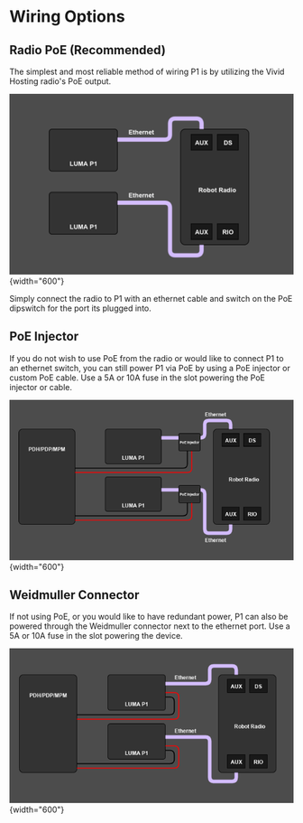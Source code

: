 # Wiring Options

## Radio PoE (Recommended)
The simplest and most reliable method of wiring P1 is by utilizing the Vivid Hosting radio's PoE output.

![Radio PoE Diagram](img/Radio%20PoE%20Diagram.png){width="600"}

Simply connect the radio to P1 with an ethernet cable and switch on the PoE dipswitch for the port its plugged into.

## PoE Injector
If you do not wish to use PoE from the radio or would like to connect P1 to an ethernet switch, you can still power P1 via PoE by using a PoE injector or custom PoE cable. Use a 5A or 10A fuse in the slot powering the PoE injector or cable.

![Radio PoE Diagram](img/PoE%20Diagram.png){width="600"}

## Weidmuller Connector
If not using PoE, or you would like to have redundant power, P1 can also be powered through the Weidmuller connector next to the ethernet port. Use a 5A or 10A fuse in the slot powering the device.

![Radio PoE Diagram](img/Weidmuller%20Diagram.png){width="600"}